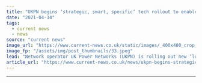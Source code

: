 ```yaml
---
title: "UKPN begins ‘strategic, smart, specific’ tech rollout to enable more renewables"
date: "2021-04-14"
tags: 
  - current news
  - news
source: "current news"
image_url: "https://www.current-news.co.uk/static/images/_400x400_crop_center-center/solar_farm_UKPN.jpeg"
image_fp: "/assets/img/post_thumbnails/33.jpeg"
lead: "​Network operator UK Power Networks (UKPN) is rolling out new ‘load blinding relays’ to unlock capacity for new connections in a £1 million project."
article_url: "https://www.current-news.co.uk/news/ukpn-begins-strategic-smart-specific-tech-rollout-to-enable-more-renewables?utm_source=rss-feeds&utm_medium=rss&utm_campaign=rss"
---
```


---
